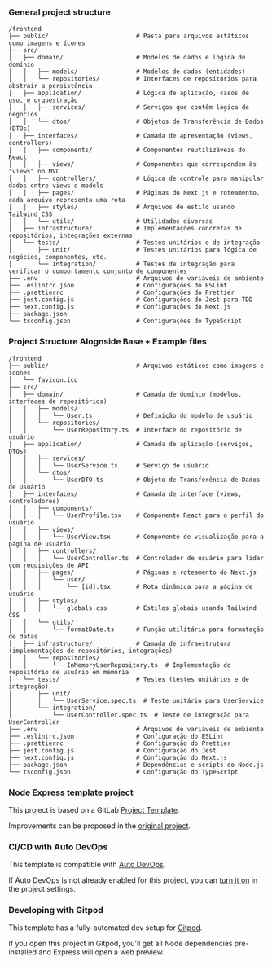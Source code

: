 ### General project structure
```
/frontend
├── public/                        # Pasta para arquivos estáticos como imagens e ícones
├── src/
│   ├── domain/                    # Modelos de dados e lógica de domínio
│   │   ├── models/                # Modelos de dados (entidades)
│   │   └── repositories/          # Interfaces de repositórios para abstrair a persistência
│   ├── application/               # Lógica de aplicação, casos de uso, e orquestração
│   │   ├── services/              # Serviços que contêm lógica de negócios
│   │   └── dtos/                  # Objetos de Transferência de Dados (DTOs)
│   ├── interfaces/                # Camada de apresentação (views, controllers)
│   │   ├── components/            # Componentes reutilizáveis do React
│   │   ├── views/                 # Componentes que correspondem às "views" no MVC
│   │   ├── controllers/           # Lógica de controle para manipular dados entre views e models
│   │   ├── pages/                 # Páginas do Next.js e roteamento, cada arquivo representa uma rota
│   │   ├── styles/                # Arquivos de estilo usando Tailwind CSS
│   │   └── utils/                 # Utilidades diversas
│   ├── infrastructure/            # Implementações concretas de repositórios, integrações externas
│   └── tests/                     # Testes unitários e de integração
│       ├── unit/                  # Testes unitários para lógica de negócios, componentes, etc.
│       └── integration/           # Testes de integração para verificar o comportamento conjunto de componentes
├── .env                           # Arquivos de variáveis de ambiente
├── .eslintrc.json                 # Configurações do ESLint
├── .prettierrc                    # Configurações do Prettier
├── jest.config.js                 # Configurações do Jest para TDD
├── next.config.js                 # Configurações do Next.js
├── package.json
└── tsconfig.json                  # Configurações do TypeScript

```
### Project Structure Alognside Base + Example files
```
/frontend
├── public/                        # Arquivos estáticos como imagens e ícones
│   └── favicon.ico
├── src/
│   ├── domain/                    # Camada de domínio (modelos, interfaces de repositórios)
│   │   ├── models/
│   │   │   └── User.ts            # Definição do modelo de usuário
│   │   └── repositories/
│   │       └── UserRepository.ts  # Interface do repositório de usuário
│   ├── application/               # Camada de aplicação (serviços, DTOs)
│   │   ├── services/
│   │   │   └── UserService.ts     # Serviço de usuário
│   │   └── dtos/
│   │       └── UserDTO.ts         # Objeto de Transferência de Dados de Usuário
│   ├── interfaces/                # Camada de interface (views, controladores)
│   │   ├── components/
│   │   │   └── UserProfile.tsx    # Componente React para o perfil do usuário
│   │   ├── views/
│   │   │   └── UserView.tsx       # Componente de visualização para a página de usuário
│   │   ├── controllers/
│   │   │   └── UserController.ts  # Controlador de usuário para lidar com requisições de API
│   │   ├── pages/                 # Páginas e roteamento do Next.js
│   │   │   └── user/
│   │   │       └── [id].tsx       # Rota dinâmica para a página de usuário
│   │   ├── styles/
│   │   │   └── globals.css        # Estilos globais usando Tailwind CSS
│   │   └── utils/
│   │       └── formatDate.ts      # Função utilitária para formatação de datas
│   ├── infrastructure/            # Camada de infraestrutura (implementações de repositórios, integrações)
│   │   └── repositories/
│   │       └── InMemoryUserRepository.ts  # Implementação do repositório de usuário em memória
│   └── tests/                     # Testes (testes unitários e de integração)
│       ├── unit/
│       │   └── UserService.spec.ts  # Teste unitário para UserService
│       └── integration/
│           └── UserController.spec.ts  # Teste de integração para UserController
├── .env                           # Arquivos de variáveis de ambiente
├── .eslintrc.json                 # Configuração do ESLint
├── .prettierrc                    # Configuração do Prettier
├── jest.config.js                 # Configuração do Jest
├── next.config.js                 # Configuração do Next.js
├── package.json                   # Dependências e scripts do Node.js
└── tsconfig.json                  # Configuração do TypeScript
```
### Node Express template project

This project is based on a GitLab [Project Template](https://docs.gitlab.com/ee/gitlab-basics/create-project.html).

Improvements can be proposed in the [original project](https://gitlab.com/gitlab-org/project-templates/express).

### CI/CD with Auto DevOps

This template is compatible with [Auto DevOps](https://docs.gitlab.com/ee/topics/autodevops/).

If Auto DevOps is not already enabled for this project, you can [turn it on](https://docs.gitlab.com/ee/topics/autodevops/#enabling-auto-devops) in the project settings.

### Developing with Gitpod

This template has a fully-automated dev setup for [Gitpod](https://docs.gitlab.com/ee/integration/gitpod.html).

If you open this project in Gitpod, you'll get all Node dependencies pre-installed and Express will open a web preview.

